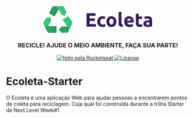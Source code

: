 <h3 align="center">
    <img alt="Logo" width="300px" src=".github/logo.png">
    <br><br>
    <b>RECICLE! AJUDE O MEIO AMBIENTE, FAÇA SUA PARTE!</b>
</h3>

<p align="center">
    <a href="https://rocketseat.com.br">
        <img alt="feito pela Rocketseat" src="https://img.shields.io/badge/made%20by-Rocketseat-%237519C1">
    </a>
    <a href="https://github.com/ThiagoPereira232/Ecoleta-Starter/blob/master/LICENSE">
        <img alt="License" src=".github/license.svg">
    </a>
</p>

# Ecoleta-Starter
 O Ecoleta é uma aplicação Web para ajudar pessoas a encontrarem pontos de coleta para reciclagem.  Cuja qual foi construída durante a trilha Starter da Next Level Week#1
